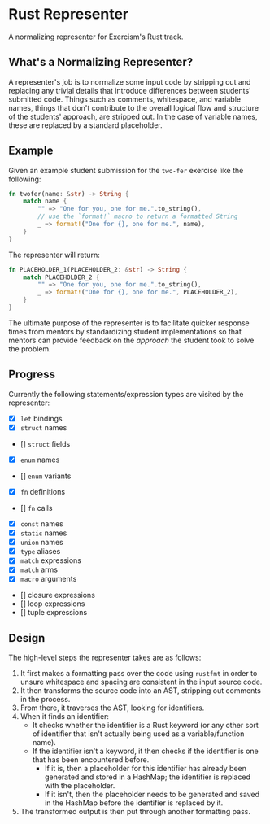 # Rust Representer 

A normalizing representer for Exercism's Rust track.

## What's a Normalizing Representer?

A representer's job is to normalize some input code by stripping out and replacing any trivial details that introduce differences between students' submitted code. Things such as comments, whitespace, and variable names, things that don't contribute to the overall logical flow and structure of the students' approach, are stripped out. In the case of variable names, these are replaced by a standard placeholder.

## Example

Given an example student submission for the `two-fer` exercise like the following:

```rust
fn twofer(name: &str) -> String {
    match name {
        "" => "One for you, one for me.".to_string(),
        // use the `format!` macro to return a formatted String
        _ => format!("One for {}, one for me.", name),
    }
}
```

The representer will return:

```rust
fn PLACEHOLDER_1(PLACEHOLDER_2: &str) -> String {
    match PLACEHOLDER_2 {
        "" => "One for you, one for me.".to_string(),
        _ => format!("One for {}, one for me.", PLACEHOLDER_2),
    }
}
```

The ultimate purpose of the representer is to facilitate quicker response times from mentors by standardizing student implementations so that mentors can provide feedback on the _approach_ the student took to solve the problem. 

## Progress

Currently the following statements/expression types are visited by the representer:

- [x] `let` bindings
- [x] `struct` names 
- [] `struct` fields
- [x] `enum` names 
- [] `enum` variants
- [x] `fn` definitions
- [] `fn` calls
- [x] `const` names 
- [x] `static` names
- [x] `union` names
- [x] `type` aliases
- [x] `match` expressions
- [x] `match` arms
- [x] `macro` arguments
- [] closure expressions
- [] loop expressions
- [] tuple expressions

## Design

The high-level steps the representer takes are as follows:

1. It first makes a formatting pass over the code using `rustfmt` in order to unsure whitespace and spacing are consistent in the input source code.
2. It then transforms the source code into an AST, stripping out comments in the process. 
3. From there, it traverses the AST, looking for identifiers.
4. When it finds an identifier:
    - It checks whether the identifier is a Rust keyword (or any other sort of identifier that isn't actually being used as a variable/function name).
    - If the identifier isn't a keyword, it then checks if the identifier is one that has been encountered before.
        - If it is, then a placeholder for this identifier has already been generated and stored in a HashMap; the identifier is replaced with the placeholder.
        - If it isn't, then the placeholder needs to be generated and saved in the HashMap before the identifier is replaced by it.
5. The transformed output is then put through another formatting pass. 
